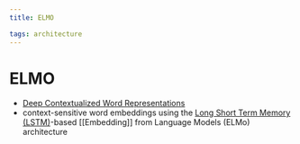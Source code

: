 ```yaml
---
title: ELMO

tags: architecture 
---
```


# ELMO
- [Deep Contextualized Word Representations](https://arxiv.org/abs/1802.05365)
- context-sensitive word embeddings using the [Long Short Term Memory (LSTM)](Long%20Short%20Term%20Memory%20(LSTM).md)-based [[Embedding]] from Language Models (ELMo) architecture










































